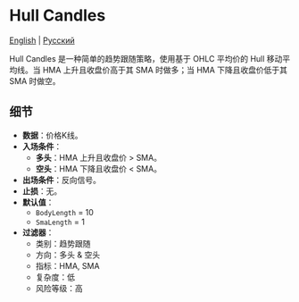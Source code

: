 # Hull Candles
[English](README.md) | [Русский](README_ru.md)

Hull Candles 是一种简单的趋势跟随策略，使用基于 OHLC 平均价的 Hull 移动平均线。当 HMA 上升且收盘价高于其 SMA 时做多；当 HMA 下降且收盘价低于其 SMA 时做空。

## 细节
- **数据**：价格K线。
- **入场条件**：
  - **多头**：HMA 上升且收盘价 > SMA。
  - **空头**：HMA 下降且收盘价 < SMA。
- **出场条件**：反向信号。
- **止损**：无。
- **默认值**：
  - `BodyLength` = 10
  - `SmaLength` = 1
- **过滤器**：
  - 类别：趋势跟随
  - 方向：多头 & 空头
  - 指标：HMA, SMA
  - 复杂度：低
  - 风险等级：高
